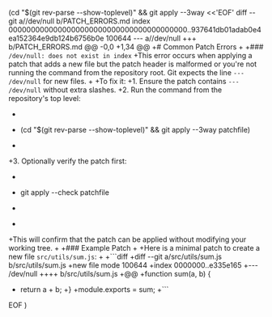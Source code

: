  (cd "$(git rev-parse --show-toplevel)" && git apply --3way <<'EOF' 
diff --git a//dev/null b/PATCH_ERRORS.md
index 0000000000000000000000000000000000000000..937641db01adab0e4ea152364e9db124b6756b0e 100644
--- a//dev/null
+++ b/PATCH_ERRORS.md
@@ -0,0 +1,34 @@
+# Common Patch Errors
+
+### `/dev/null: does not exist in index`
+This error occurs when applying a patch that adds a new file but the patch header is malformed or you're not running the command from the repository root. Git expects the line `--- /dev/null` for new files.
+
+To fix it:
+1. Ensure the patch contains `--- /dev/null` without extra slashes.
+2. Run the command from the repository's top level:
+   ```bash
+   (cd "$(git rev-parse --show-toplevel)" && git apply --3way patchfile)
+   ```
+3. Optionally verify the patch first:
+   ```bash
+   git apply --check patchfile
+   ```
+
+This will confirm that the patch can be applied without modifying your working tree.
+
+### Example Patch
+
+Here is a minimal patch to create a new file `src/utils/sum.js`:
+
+```diff
+diff --git a/src/utils/sum.js b/src/utils/sum.js
+new file mode 100644
+index 0000000..e335e165
+--- /dev/null
++++ b/src/utils/sum.js
+@@
+function sum(a, b) {
+  return a + b;
+}
+module.exports = sum;
+```
 
EOF
)